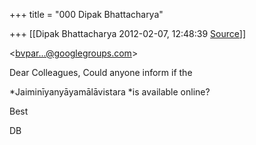 +++
title = "000 Dipak Bhattacharya"

+++
[[Dipak Bhattacharya	2012-02-07, 12:48:39 [Source](https://groups.google.com/g/bvparishat/c/sKladbCpw7c)]]



  

\<[bvpar...@googlegroups.com]()\>

Dear Colleagues, Could anyone inform if the

*Jaiminīyanyāyamālāvistara *is available online?

Best

DB



